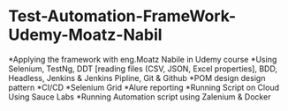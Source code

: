 # Test-Automation-FrameWork-Udemy-Moatz-Nabil
*Applying the framework with eng.Moatz Nabile in Udemy course
*Using Selenium, TestNg, DDT [reading files (CSV, JSON, Excel properties], BDD, Headless, Jenkins & Jenkins Pipline, Git & Github
*POM design design pattern
*CI/CD
*Selenium Grid
*Alure reporting 
*Running Script on Cloud Using Sauce Labs
*Running Automation script using Zalenium & Docker

